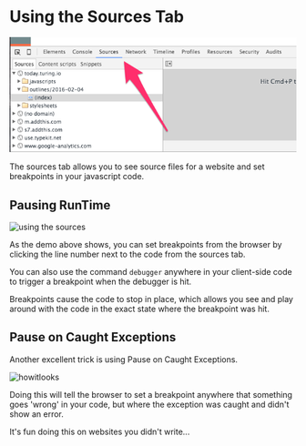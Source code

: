 # Using the Sources Tab

![console](../assets/debug-sources.png)

The sources tab allows you to see source files for a website and set breakpoints in your javascript code.

## Pausing RunTime

![using the sources](http://g.recordit.co/W9zWeVG5aq.gif)

As the demo above shows, you can set breakpoints from the browser by clicking the line number next to the code from the sources tab. 

You can also use the command `debugger` anywhere in your client-side code to trigger a breakpoint when the debugger is hit.

Breakpoints cause the code to stop in place, which allows you see and play around with the code in the exact state where the breakpoint was hit.

## Pause on Caught Exceptions

Another excellent trick is using Pause on Caught Exceptions.

![howitlooks](http://i.stack.imgur.com/ItvZj.png)

Doing this will tell the browser to set a breakpoint anywhere that something goes 'wrong' in your code, but where the exception was caught and didn't show an error.

It's fun doing this on websites you didn't write...
